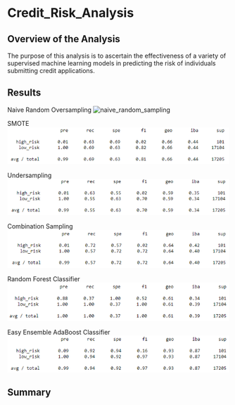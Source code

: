 # Credit_Risk_Analysis

## Overview of the Analysis
The purpose of this analysis is to ascertain the effectiveness of a variety of supervised machine learning models in predicting the risk of individuals submitting credit applications. 

## Results

Naive Random Oversampling
![naive_random_sampling](data_snapshots/naive_random_sampling.png)

SMOTE
![SMOTE](data_snapshots/SMOTE.png)

Undersampling
![undersampling](data_snapshots/undersampling.png)

Combination Sampling 
![combination_sampling](data_snapshots/combination_sampling.png)

Random Forest Classifier
![random_forest_classifier](data_snapshots/random_forest_classifier.png)

Easy Ensemble AdaBoost Classifier
![easy_ensemble_classifier](data_snapshots/easy_ensemble_classifier.png)

## Summary
